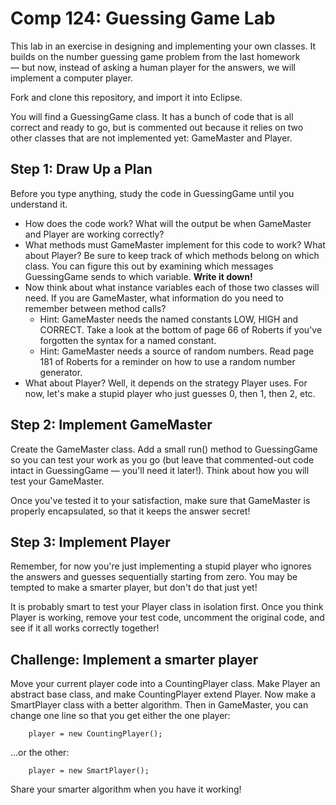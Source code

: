 Comp 124: Guessing Game Lab
====

This lab in an exercise in designing and implementing your own classes. It builds on the number guessing game problem from the last homework — but now, instead of
asking a human player for the answers, we will implement a computer player.

Fork and clone this repository, and import it into Eclipse.

You will find a GuessingGame class. It has a bunch of code that is all correct and ready to go, but is commented out because it relies on two other classes that are not implemented yet: GameMaster and Player.


Step 1: Draw Up a Plan
---

Before you type anything, study the code in GuessingGame until you understand it.

- How does the code work? What will the output be when GameMaster and Player are working correctly?
- What methods must GameMaster implement for this code to work? What about Player?
  Be sure to keep track of which methods belong on which class.
  You can figure this out by examining which messages GuessingGame sends to which variable.
  **Write it down!**
- Now think about what instance variables each of those two classes will need.
  If you are GameMaster, what information do you need to remember between method calls?
    - Hint: GameMaster needs the named constants LOW, HIGH and CORRECT. Take a look at the bottom of page 66 of Roberts
      if you've forgotten the syntax for a named constant.
    - Hint: GameMaster needs a source of random numbers. Read page 181 of Roberts for a reminder on how to use a random number generator.
- What about Player? Well, it depends on the strategy Player uses. For now, let's make a stupid
  player who just guesses 0, then 1, then 2, etc.


Step 2: Implement GameMaster
---

Create the GameMaster class. Add a small run() method to GuessingGame so you can test your work as you go (but leave that commented-out code intact in GuessingGame — you'll need it later!). Think about how you will test your GameMaster.

Once you've tested it to your satisfaction, make sure that GameMaster is properly encapsulated, so that it keeps the answer secret!



Step 3: Implement Player
---

Remember, for now you're just implementing a stupid player who ignores the answers and guesses sequentially starting from zero.
You may be tempted to make a smarter player, but don't do that just yet!

It is probably smart to test your Player class in isolation first.
Once you think Player is working, remove your test code, uncomment the original code, and see if it all works correctly together!



Challenge: Implement a smarter player
---

Move your current player code into a CountingPlayer class. Make Player an abstract base class, and make CountingPlayer extend Player. Now make a SmartPlayer class with a better algorithm. Then in GameMaster, you can change one line so that you get either the one player:

        player = new CountingPlayer();

...or the other:

        player = new SmartPlayer();

Share your smarter algorithm when you have it working!
